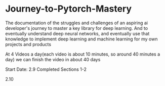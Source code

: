 # Journey-to-Pytorch-Mastery
The documentation of the struggles and challenges of an aspiring ai developer's journey to master a key library for deep learning. And to eventually understand deep neural networks, and eventually use that knowledge to implement deep learning and machine learning for my own projects and products


At 4 Videos a day(each video is about 10 minutes, so around 40 minutes a day) we can finish the video in about 40 days

Start Date: 2.9
Completed Sections 1-2

2.10
